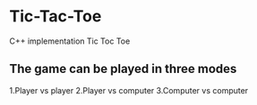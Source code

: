 # Tic-Tac-Toe
C++ implementation Tic Toc Toe 
## The game can be played in three modes
1.Player vs player
2.Player vs computer
3.Computer vs computer